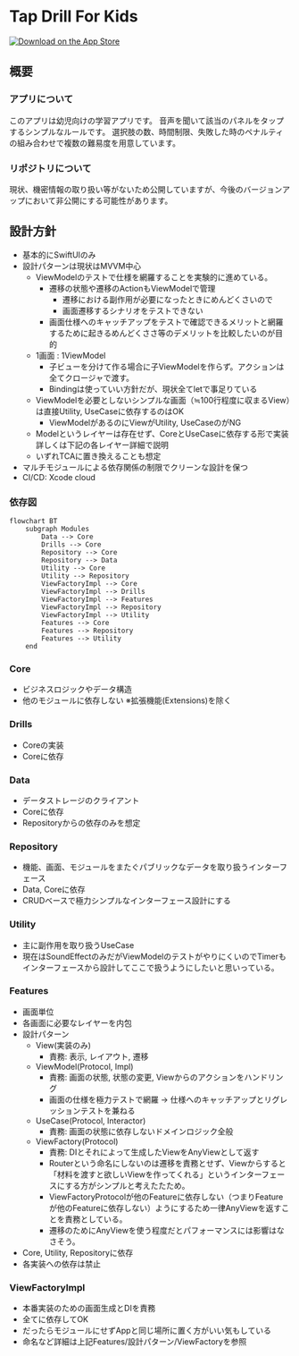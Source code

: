 # Tap Drill For Kids
[![Download on the App Store](https://img.shields.io/itunes/v/6446287306.svg?color=green&label=Download%20on%20the%20App%20Store&logo=apple&logoColor=white)](https://apps.apple.com/us/app/tap-drill-for-kids/id6446287306)

## 概要
### アプリについて
このアプリは幼児向けの学習アプリです。
音声を聞いて該当のパネルをタップするシンプルなルールです。
選択肢の数、時間制限、失敗した時のペナルティの組み合わせで複数の難易度を用意しています。

### リポジトリについて
現状、機密情報の取り扱い等がないため公開していますが、今後のバージョンアップにおいて非公開にする可能性があります。

## 設計方針
- 基本的にSwiftUIのみ
- 設計パターンは現状はMVVM中心
  - ViewModelのテストで仕様を網羅することを実験的に進めている。
    - 遷移の状態や遷移のActionもViewModelで管理
      - 遷移における副作用が必要になったときにめんどくさいので
      - 画面遷移するシナリオをテストできない
    - 画面仕様へのキャッチアップをテストで確認できるメリットと網羅するために起きるめんどくささ等のデメリットを比較したいのが目的
  - 1画面 : 1ViewModel
    - 子ビューを分けて作る場合に子ViewModelを作らず。アクションは全てクロージャで渡す。
    - Bindingは使っていい方針だが、現状全てletで事足りている
  - ViewModelを必要としないシンプルな画面（≒100行程度に収まるView）は直接Utility, UseCaseに依存するのはOK
    - ViewModelがあるのにViewがUtility, UseCaseのがNG
  - Modelというレイヤーは存在せず、CoreとUseCaseに依存する形で実装
    詳しくは下記の各レイヤー詳細で説明
  - いずれTCAに置き換えることも想定
- マルチモジュールによる依存関係の制限でクリーンな設計を保つ
- CI/CD: Xcode cloud

### 依存図

```mermaid
flowchart BT
    subgraph Modules
        Data --> Core
        Drills --> Core
        Repository --> Core
        Repository --> Data
        Utility --> Core
        Utility --> Repository
        ViewFactoryImpl --> Core
        ViewFactoryImpl --> Drills
        ViewFactoryImpl --> Features
        ViewFactoryImpl --> Repository
        ViewFactoryImpl --> Utility
        Features --> Core
        Features --> Repository
        Features --> Utility
    end
```

### Core
- ビジネスロジックやデータ構造
- 他のモジュールに依存しない ※拡張機能(Extensions)を除く

### Drills
- Coreの実装
- Coreに依存

### Data
- データストレージのクライアント
- Coreに依存
- Repositoryからの依存のみを想定

### Repository
- 機能、画面、モジュールをまたぐパブリックなデータを取り扱うインターフェース
- Data, Coreに依存
- CRUDベースで極力シンプルなインターフェース設計にする

### Utility
- 主に副作用を取り扱うUseCase
- 現在はSoundEffectのみだがViewModelのテストがやりにくいのでTimerもインターフェースから設計してここで扱うようにしたいと思いっている。

### Features
- 画面単位
- 各画面に必要なレイヤーを内包
- 設計パターン
  - View(実装のみ)
    - 責務: 表示, レイアウト, 遷移
  - ViewModel(Protocol, Impl)
    - 責務: 画面の状態, 状態の変更, Viewからのアクションをハンドリング 
    - 画面の仕様を極力テストで網羅
      → 仕様へのキャッチアップとリグレッションテストを兼ねる
  - UseCase(Protocol, Interactor)
    - 責務: 画面の状態に依存しないドメインロジック全般
  - ViewFactory(Protocol)
    - 責務: DIとそれによって生成したViewをAnyViewとして返す
    - Routerという命名にしないのは遷移を責務とせず、Viewからすると「材料を渡すと欲しいViewを作ってくれる」というインターフェースにする方がシンプルと考えたたため。
    - ViewFactoryProtocolが他のFeatureに依存しない（つまりFeatureが他のFeatureに依存しない）ようにするため一律AnyViewを返すことを責務としている。
    - 遷移のためにAnyViewを使う程度だとパフォーマンスには影響はなさそう。
- Core, Utility, Repositoryに依存
- 各実装への依存は禁止

### ViewFactoryImpl
- 本番実装のための画面生成とDIを責務
- 全てに依存してOK
- だったらモジュールにせずAppと同じ場所に置く方がいい気もしている
- 命名など詳細は上記Features/設計パターン/ViewFactoryを参照
